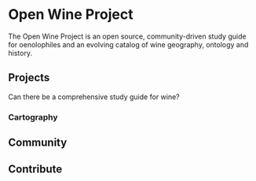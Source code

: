 # Open Wine Project

The Open Wine Project is an open source, community-driven study guide for oenolophiles and an evolving catalog of wine geography, ontology and history.

## Projects

Can there be a comprehensive study guide for wine?

### Cartography

## Community

## Contribute
